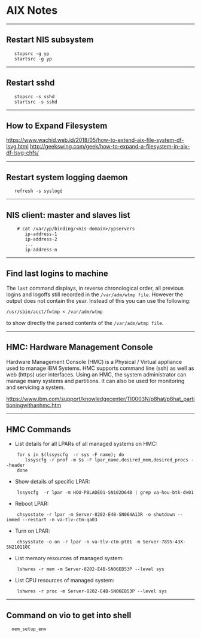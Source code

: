 # AIX Notes

-----------------------------

## Restart NIS subsystem
```
   stopsrc -g yp
   startsrc -g yp
```

-----------------------------

## Restart sshd
```
   stopsrc -s sshd
   startsrc -s sshd
```

-----------------------------

## How to Expand Filesystem

https://www.wachid.web.id/2018/05/how-to-extend-aix-file-system-df-lsvg.html
http://geekswing.com/geek/how-to-expand-a-filesystem-in-aix-df-lsvg-chfs/

-----------------------------

## Restart system logging daemon
```
   refresh -s syslogd
```

-----------------------------

## NIS client: master and slaves list
```
    # cat /var/yp/binding/<nis-domain>/ypservers
       ip-address-1
       ip-address-2
       ...
       ip-address-n
```

-----------------------------

## Find last logins to machine

The `last` command displays, in reverse chronological order, all previous logins and logoffs still recorded in the `/var/adm/wtmp file`. However the output does not contain the year. Instead of this you can use the following:


```
/usr/sbin/acct/fwtmp < /var/adm/wtmp
```

to show directly the parsed contents of the `/var/adm/wtmp file`.

-----------------------------

## HMC: Hardware Management Console

Hardware Management Console (HMC) is a Physical / Virtual appliance used to manage IBM Systems. HMC supports command line (ssh) as well
as web (https) user interfaces. Using an HMC, the system administrator can manage many systems and partitions. It can also be used for monitoring and servicing a system.

https://www.ibm.com/support/knowledgecenter/TI0003N/p8hat/p8hat_partitioningwithanhmc.htm

-----------------------------

## HMC Commands

+ List details for all LPARs of all managed systems on HMC:
```
    for s in $(lssyscfg  -r sys -F name); do
       lssyscfg -r prof -m $s -F lpar_name,desired_mem,desired_procs --header
    done
```

+ Show details of specific LPAR:
```
    lssyscfg  -r lpar -m HOU-PBLADE01-SN102D64B | grep va-hou-btk-dv01
```

+ Reboot LPAR:
```
    chsysstate -r lpar -m Server-8202-E4B-SN064A13R -o shutdown --immed --restart -n va-tlv-ctm-qa03
```

+ Turn on LPAR:
```
    chsysstate -o on -r lpar -n va-tlv-ctm-pt01 -m Server-7895-43X-SN210110C
```

+ List memory resources of managed system:
```
    lshwres -r mem -m Server-8202-E4B-SN06EB53P --level sys
```

+ List CPU resources of managed system:
```
    lshwres -r proc -m Server-8202-E4B-SN06EB53P --level sys
```

-----------------------------

## Command on vio to get into shell
```
  oem_setup_env
```
